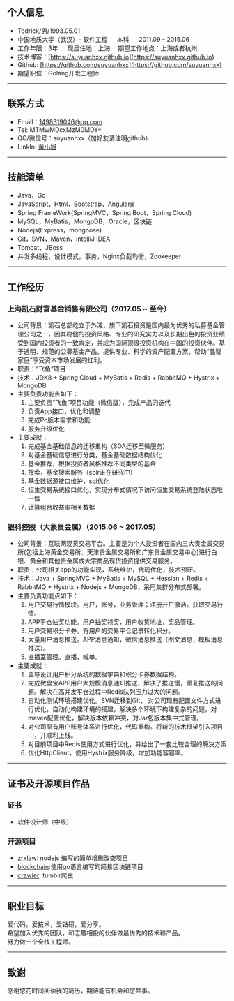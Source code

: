 ## 个人信息
- Tedrick/男/1993.05.01  
- 中国地质大学（武汉）- 软件工程 &emsp; 本科 &emsp; 2011.09 - 2015.06
- 工作年限：3年 &emsp; 现居住地：上海&emsp;  期望工作地点：上海或者杭州
- 技术博客：[https://suyuanhxx.github.io](https://suyuanhxx.github.io)
- Github: [https://github.com/suyuanhxx](https://github.com/suyuanhxx)
- 期望职位：Golang开发工程师 
---

## 联系方式
- Email：1498319046@qq.com
- Tel: MTMwMDcxMzM0MDY=
- QQ/微信号：suyuanhxx（加好友请注明github）
- LinkIn: [黄小旭](https://linkedin.com/in/小旭-黄-7b0b19b4)

---

## 技能清单
- Java，Go
- JavaScript，Html，Bootstrap，Angularjs
- Spring FrameWork(SpringMVC，Spring Boot，Spring Cloud)
- MySQL，MyBatis，MongoDB，Oracle，区块链
- Nodejs(Express，mongoose)
- Git，SVN，Maven，IntelliJ IDEA
- Tomcat，JBoss
- 并发多线程，设计模式，事务，Nginx负载均衡，Zookeeper

---

## 工作经历
### 上海凯石财富基金销售有限公司（2017.05 ~ 至今）
- 公司背景：凯石总部屹立于外滩，旗下凯石投资是国内最为优秀的私募基金管理公司之一，因其稳健的投资风格、专业的研究实力以及长期出色的投资业绩受到国内投资者的一致肯定，并成为国际顶级投资机构在中国的投资伙伴。基于透明、规范的公募基金产品，提供专业、科学的资产配置方案，帮助“品智家庭”享受资本市场发展的红利。
- 职责：“飞鱼”项目
- 技术：JDK8 + Spring Cloud + MyBatis + Redis + RabbitMQ + Hystrix + MongoDB
- 主要负责功能点如下：
    1. 主要负责“飞鱼”项目功能（微信版），完成产品的迭代
    2. 负责App接口，优化和调整
    3. 完成Pc版本需求和功能
    4. 服务升级优化
- 主要成就：
    1. 完成基金基础信息的迁移重构（SOA迁移至微服务）
    2. 对基金基础信息进行分类，基金基础数据结构优化
    3. 基金推荐，根据投资者风格推荐不同类型的基金
    4. 搜索，基金搜索服务（solr正在研究中）
    5. 基金数据源接口维护，sql优化
    6. 恒生交易系统接口优化，实现分布式情况下访问恒生交易系统登陆状态唯一性
    7. 计算组合收益率相关数据

### 银科控股（大象贵金属）（2015.06 ~ 2017.05）
- 公司背景：互联网现货交易平台。主要是为个人投资者在国内三大贵金属交易所(包括上海黄金交易所、天津贵金属交易所和广东贵金属交易中心)进行白银、黄金和其他贵金属或大宗商品现货投资提供交易服务。
- 职责：公司相关app的功能实现，系统维护，代码优化，技术预研。
- 技术：Java + SpringMVC + MyBatis + MySQL + Hessian + Redis + RabbitMQ + Hystrix + Nodejs + MongoDB，采用集群分布式部署。
- 主要负责功能点如下：
    1. 用户交易行情模块。用户，账号，业务管理；注册开户激活。获取交易行情。
    2. APP平仓抽奖功能。用户抽奖领奖，用户收货地址，奖品管理。
    3. 用户交易积分卡券。将用户的交易平仓记录转化积分。
    4. 大量用户消息推送。APP消息通知，微信消息推送（图文消息，模板消息推送）。
    5. 直播室管理。直播，喊单。
- 主要成就：
    1. 主导设计用户积分系统的数据字典和积分卡券数据结构。
    2. 完成微盘宝APP用户大规模消息通知推送，解决了推送慢，重复推送的问题。解决在高并发平仓过程中Redis队列压力过大的问题。
    3. 自动化测试环境搭建优化。SVN迁移到Git， 对公司现有配置文件方式进行优化，自动化构建环境的搭建，解决多个环境下构建复杂的问题。对maven配置优化，解决版本依赖冲突，对Jar包版本集中式管理。
    4. 对公司原有用户账号体系进行优化，代码重构。将新的技术框架引入项目中，并顺利上线。
    5. 对目前项目中Redis使用方式进行优化，并给出了一套比较合理的解决方案
    6. 优化HttpClient，使用Hystrix服务降级，增加功能容错率。

---

## 证书及开源项目作品
### 证书
- 软件设计师（中级）

### 开源项目
- [zrxlaw](https://github.com/suyuanhxx/zrxlaw): nodejs 编写的简单增删改查项目
- [blockchain](https://github.com/suyuanhxx/blockchain.git):使用go语言编写的简易区块链项目
- [crawler](https://github.com/suyuanhxx/crawler): tumblr爬虫
---

## 职业目标  
爱代码，爱技术，爱钻研，爱分享。  
希望加入优秀的团队，和志趣相投的伙伴做最优秀的技术和产品。  
努力做一个全栈工程师。

---

## 致谢
感谢您花时间阅读我的简历，期待能有机会和您共事。

